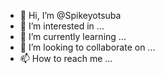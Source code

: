 - 👋 Hi, I’m @Spikeyotsuba
- 👀 I’m interested in ...
- 🌱 I’m currently learning ...
- 💞️ I’m looking to collaborate on ...
- 📫 How to reach me ...

<!---
Spikeyotsuba/Spikeyotsuba is a ✨ special ✨ repository because its `README.md` (this file) appears on your GitHub profile.
You can click the Preview link to take a look at your changes.
--->
